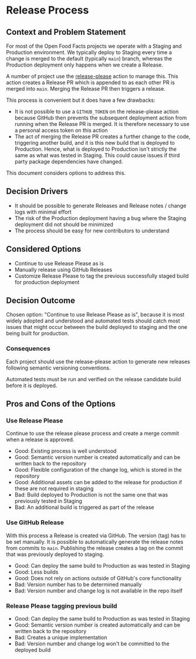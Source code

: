 # Release Process

## Context and Problem Statement

For most of the Open Food Facts projects we operate with a Staging and Production environment. We typically deploy to Staging every time a change is merged to the default (typically `main`) branch, whereas the Production deployment only happens when we create a Release.

A number of project use the [release-please](https://github.com/googleapis/release-please) action to manage this. This action creates a Release PR which is appended to as each other PR is merged into `main`. Merging the Release PR then triggers a release.

This process is convenient but it does have a few drawbacks:
* It is not possible to use a `GITHUB_TOKEN` on the release-please action because GitHub then prevents the subsequent deployment action from running when the Release PR is merged. It is therefore necessary to use a personal access token on this action
* The act of merging the Release PR creates a further change to the code, triggering another build, and it is this new build that is deployed to Production. Hence, what is deployed to Production isn't strictly the same as what was tested in Staging. This could cause issues if third party package dependencies have changed.

This document considers options to address this.

## Decision Drivers

* It should be possible to generate Releases and Release notes / change logs with minimal effort
* The risk of the Production deployment having a bug where the Staging deployment did not should be minimized
* The process should be easy for new contributors to understand

## Considered Options

* Continue to use Release Please as is
* Manually release using GitHub Releases
* Customize Release Please to tag the previous successfully staged build for production deployment

## Decision Outcome

Chosen option: "Continue to use Release Please as is", because it is most widely adopted and understood and automated tests should catch most issues that might occur between the build deployed to staging and the one being built for production.

### Consequences

Each project should use the release-please action to generate new releases following semantic versioning conventions.

Automated tests must be run and verified on the release candidate build before it is deployed.

## Pros and Cons of the Options

### Use Release Please

Continue to use the release please process and create a merge commit when a release is approved.

* Good: Existing process is well understood
* Good: Semantic version number is created automatically and can be written back to the repository
* Good: Flexible configuration of the change log, which is stored in the repository
* Good: Additional assets can be added to the release for production if these are not required in staging
* Bad: Build deployed to Production is not the same one that was previously tested in Staging
* Bad: An additional build is triggered as part of the release

### Use GitHub Release

With this process a Release is created via GitHub. The version (tag) has to be set manually. It is possible to automatically generate the release notes from commits to `main`. Publishing the release creates a tag on the commit that was previously deployed to staging.

* Good: Can deploy the same build to Production as was tested in Staging
* Good: Less builds
* Good: Does not rely on actions outside of GitHub's core functionality
* Bad: Version number has to be determined manually
* Bad: Version number and change log is not available in the repo itself

### Release Please tagging previous build

* Good: Can deploy the same build to Production as was tested in Staging
* Good: Semantic version number is created automatically and can be written back to the repository
* Bad: Creates a unique implementation
* Bad: Version number and change log won't be committed to the deployed build
